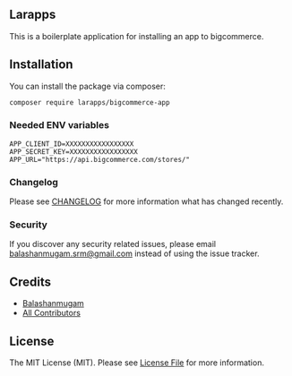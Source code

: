 ## Larapps

This is a boilerplate application for installing an app to bigcommerce.


## Installation

You can install the package via composer:

```bash
composer require larapps/bigcommerce-app
```

### Needed ENV variables
```
APP_CLIENT_ID=XXXXXXXXXXXXXXXXX
APP_SECRET_KEY=XXXXXXXXXXXXXXXXX
APP_URL="https://api.bigcommerce.com/stores/"
```

### Changelog

Please see [CHANGELOG](CHANGELOG.md) for more information what has changed recently.

### Security

If you discover any security related issues, please email balashanmugam.srm@gmail.com instead of using the issue tracker.

## Credits

-   [Balashanmugam](https://github.com/larapps)
-   [All Contributors](../../contributors)

## License

The MIT License (MIT). Please see [License File](LICENSE.md) for more information.
